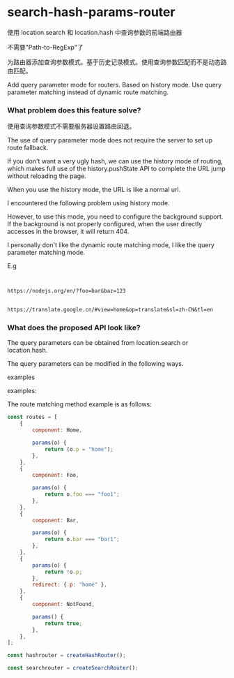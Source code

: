 # search-hash-params-router

使用 location.search 和 location.hash 中查询参数的前端路由器

不需要"Path-to-RegExp"了

为路由器添加查询参数模式。基于历史记录模式。使用查询参数匹配而不是动态路由匹配。

Add query parameter mode for routers. Based on history mode. Use query parameter matching instead of dynamic route matching.

### What problem does this feature solve?

使用查询参数模式不需要服务器设置路由回退。

The use of query parameter mode does not require the server to set up route fallback.

If you don't want a very ugly hash, we can use the history mode of routing, which makes full use of the history.pushState API to complete the URL jump without reloading the page.

When you use the history mode, the URL is like a normal url.

I encountered the following problem using history mode.

However, to use this mode, you need to configure the background support.
If the background is not properly configured, when the user directly accesses in the browser, it will return 404.

I personally don't like the dynamic route matching mode, I like the query parameter matching mode.

E.g

```txt


https://nodejs.org/en/?foo=bar&baz=123


https://translate.google.cn/#view=home&op=translate&sl=zh-CN&tl=en

```

### What does the proposed API look like?

The query parameters can be obtained from location.search or location.hash.

The query parameters can be modified in the following ways.

examples

examples:

The route matching method example is as follows:

```js
const routes = [
    {
        component: Home,

        params(o) {
            return (o.p = "home");
        },
    },
    {
        component: Foo,

        params(o) {
            return o.foo === "foo1";
        },
    },
    {
        component: Bar,

        params(o) {
            return o.bar === "bar1";
        },
    },
    {
        params(o) {
            return !o.p;
        },
        redirect: { p: "home" },
    },
    {
        component: NotFound,

        params() {
            return true;
        },
    },
];

const hashrouter = createHashRouter();

const searchrouter = createSearchRouter();
```
